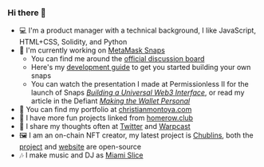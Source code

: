 ### Hi there 👋

- 💻 I'm a product manager with a technical background, I like JavaScript, HTML+CSS, Solidity, and Python
- 🦊 I'm currently working on [MetaMask Snaps](https://metamask.io/snaps/)
  - You can find me around the [official discussion board](https://github.com/MetaMask/snaps-monorepo/discussions)
  - Here's my [development guide](https://github.com/MetaMask/snaps-monorepo/discussions/675) to get you started building your own snaps
  - You can watch the presentation I made at Permissionless II for the launch of Snaps *[Building a Universal Web3 Interface](https://vimeo.com/864943019)*, or read my article in the Defiant *[Making the Wallet Personal](https://thedefiant.io/making-the-wallet-personal)*
- 📔 You can find my portfolio at [christianmontoya.com](https://christianmontoya.com/)
- 🎨 I have more fun projects linked from [homerow.club](https://homerow.club/)
- 💬 I share my thoughts often at [Twitter](https://twitter.com/MidwitMilhouse) and [Warpcast](https://warpcast.com/m0nt0y4)
- 🖼️ I am an on-chain NFT creator, my latest project is [Chublins](https://chublins.com/), both the [project](https://github.com/Montoya/chublins) and [website](https://github.com/Montoya/chublins-website) are open-source
- 🎶 I make music and DJ as [Miami Slice](https://soundcloud.com/miamislice)
